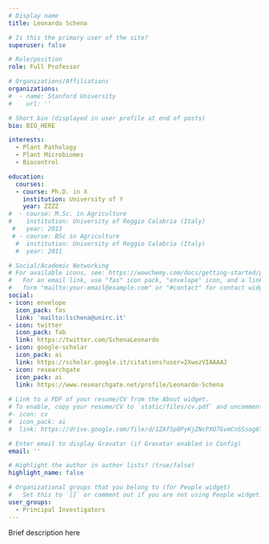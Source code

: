 ```yaml
---
# Display name
title: Leonardo Schena

# Is this the primary user of the site?
superuser: false

# Role/position
role: Full Professor

# Organizations/Affiliations
organizations:
#  - name: Stanford University
#    url: ''

# Short bio (displayed in user profile at end of posts)
bio: BIO_HERE

interests:
  - Plant Pathology
  - Plant Microbiomes
  - Biocontrol

education:
  courses:
  - course: Ph.D. in X
    institution: University of Y
    year: ZZZZ
#  - course: M.Sc. in Agriculture
#    institution: University of Reggio Calabria (Italy)
 #   year: 2013
 # - course: BSc in Agriculture
  #  institution: University of Reggio Calabria (Italy)
  #  year: 2011

# Social/Academic Networking
# For available icons, see: https://wowchemy.com/docs/getting-started/page-builder/#icons
#   For an email link, use "fas" icon pack, "envelope" icon, and a link in the
#   form "mailto:your-email@example.com" or "#contact" for contact widget.
social:
- icon: envelope
  icon_pack: fas
  link: 'mailto:lschena@unirc.it' 
- icon: twitter
  icon_pack: fab
  link: https://twitter.com/SchenaLeonardo
- icon: google-scholar
  icon_pack: ai
  link: https://scholar.google.it/citations?user=2XwozVIAAAAJ
- icon: researchgate
  icon_pack: ai
  link: https://www.researchgate.net/profile/Leonardo-Schena
  
# Link to a PDF of your resume/CV from the About widget.
# To enable, copy your resume/CV to `static/files/cv.pdf` and uncomment the lines below.
#- icon: cv
#  icon_pack: ai
#  link: https://drive.google.com/file/d/1ZAfSp8PyKjZNcPXO7GvmCnSSsog6YxGF/view?usp=sharing

# Enter email to display Gravatar (if Gravatar enabled in Config)
email: ''

# Highlight the author in author lists? (true/false)
highlight_name: false

# Organizational groups that you belong to (for People widget)
#   Set this to `[]` or comment out if you are not using People widget.
user_groups:
  - Principal Investigators
---
```


Brief description here